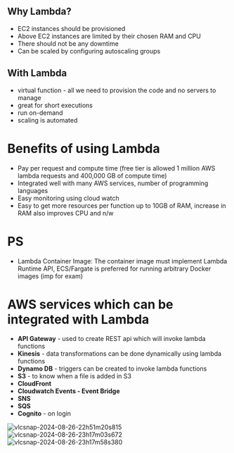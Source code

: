 ## Why Lambda?

+ EC2 instances should be provisioned
+ Above EC2 instances are limited by their chosen RAM and CPU
+ There should not be any downtime
+ Can be scaled by configuring autoscaling groups

## With Lambda

+ virtual function - all we need to provision the code and no servers to manage
+ great for short executions
+ run on-demand
+ scaling is automated

# Benefits of using Lambda

+ Pay per request and compute time (free tier is allowed 1 million AWS lambda requests and 400,000 GB of compute time)
+ Integrated well with many AWS services, number of programming languages
+ Easy monitoring using cloud watch
+ Easy to get more resources per function up to 10GB of RAM, increase in RAM also improves CPU and n/w

# PS
+ Lambda Container Image: The container image must implement Lambda Runtime API, ECS/Fargate is preferred for running arbitrary Docker images (imp for exam)

# AWS services which can be integrated with Lambda
 + **API Gateway** - used to create REST api which will invoke lambda functions
 + **Kinesis** - data transformations can be done dynamically using lambda functions
 + **Dynamo DB** - triggers can be created to invoke lambda functions
 + **S3** - to know when a file is added in S3
 + **CloudFront**
 + **Cloudwatch Events - Event Bridge**
 + **SNS**
 + **SQS**
 + **Cognito** - on login

![vlcsnap-2024-08-26-22h51m20s815](https://github.com/user-attachments/assets/1ec079ef-5fed-42f9-8532-4f1ce7e81c60)
![vlcsnap-2024-08-26-23h17m03s672](https://github.com/user-attachments/assets/9658a43c-daea-48f7-9487-9b4f63effe06)
![vlcsnap-2024-08-26-23h17m58s380](https://github.com/user-attachments/assets/7c38d0e8-3884-478e-bfb9-326275162064)

